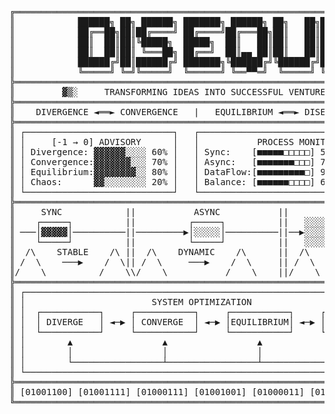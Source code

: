 <pre>
╔══════════════════════════════════════════════════════════════════════════════╗
║            ██████╗ ██╗ ██████╗ ███████╗ ██████╗ ██╗   ██╗██╗                 ║
║            ██╔══██╗██║██╔════╝ ██╔════╝██╔═══██╗██║   ██║██║                 ║
║            ██║  ██║██║╚█████╗  █████╗  ██║   ██║██║   ██║██║                 ║
║            ██║  ██║██║ ╚═══██╗ ██╔══╝  ██║▄▄ ██║██║   ██║██║                 ║
║            ██████╔╝██║██████╔╝ ███████╗╚██████╔╝╚██████╔╝██║                 ║
║            ╚═════╝ ╚═╝╚═════╝  ╚══════╝ ╚══▀▀═╝  ╚═════╝ ╚═╝ llc             ║
╠══════════════════════════════════════════════════════════════════════════════╣
║         ▓▒░     TRANSFORMING IDEAS INTO SUCCESSFUL VENTURES     ░▒▓          ║  
╠══════════════════════════════════════════════════════════════════════════════╣
║    DIVERGENCE ◄══► CONVERGENCE   |   EQUILIBRIUM ◄══► DISEQUILIBRIUM         ║
╠══════════════════════════════════════════════════════════════════════════════╣
║ ┌────────────────────────────┐   ┌────────────────────────────────────────┐  ║
║ │     [-1 → 0] ADVISORY      │   │           PROCESS MONITOR              │  ║
║ │ Divergence: ▓▓▓▓▓▓░░░░ 60% │   │ Sync:    [■■■■■□□□□□] 50%              │  ║
║ │ Convergence:▓▓▓▓▓▓▓░░░ 70% │   │ Async:   [■■■■■■■□□□] 70%              │  ║
║ │ Equilibrium:▓▓▓▓▓▓▓▓░░ 80% │   │ DataFlow:[■■■■■■■■■□] 90%              │  ║
║ │ Chaos:      ▓▓░░░░░░░░ 20% │   │ Balance: [■■■■■■□□□□] 60%              │  ║
║ └────────────────────────────┘   └────────────────────────────────────────┘  ║
╠══════════════════════════════════════════════════════════════════════════════╣
║     SYNC            ||           ASYNC           ||        DATA FLOW         ║
║    ┌─────┐          ||          ┌─────┐          ||   ░░░░░░▒▒▒▒▒▒▓▓▓▓▓▓     ║
║ ───│▓▓▓▓▓│──────────||─────────▶│░░░░░│──────────||──▶░░░░░░▒▒▒▒▒▒▓▓▓▓▓▓──▶  ║
║    └─────┘          ||          └─────┘          ||   ░░░░░░▒▒▒▒▒▒▓▓▓▓▓▓     ║
║  /\    STABLE    /\ ||  /\    DYNAMIC    /\      ||  /\    ADAPTIVE    /\    ║
║ /  \    ───▶    /  \|| /  \     ───▶    /  \     || /  \     ───▶     /  \   ║
║/    \          /    \\/    \           /    \    ||/    \            /    \  ║
╠══════════════════════════════════════════════════════════════════════════════╣
║ ┌─────────────────────────────────────────────────────────────────────────┐  ║
║ │                        SYSTEM OPTIMIZATION                              │  ║
║ │  ┌───────────┐     ┌───────────┐     ┌───────────┐     ┌───────────┐    │  ║
║ │  │ DIVERGE   │ ◄─▶ │ CONVERGE  │ ◄─▶ │EQUILIBRIUM│ ◄─▶ │DISEQUILIB.│    │  ║
║ │  └───────────┘     └───────────┘     └───────────┘     └───────────┘    │  ║
║ │        ▲                 ▲                 ▲                 ▲          │  ║
║ │        │                 │                 │                 │          │  ║
║ │        └─────────────────┴─────────────────┴─────────────────┘          │  ║
║ └─────────────────────────────────────────────────────────────────────────┘  ║
╠══════════════════════════════════════════════════════════════════════════════╣
║ [01001100] [01001111] [01000111] [01001001] [01000011] [01000001] [01001100] ║
╚══════════════════════════════════════════════════════════════════════════════╝
</pre>
